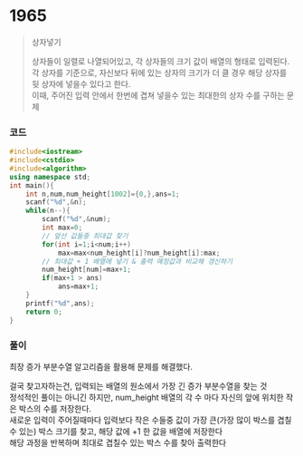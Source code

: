 # 1965
> 상자넣기<p></p>
> 상자들이 일렬로 나열되어있고, 각 상자들의 크기 값이 배열의 형태로 입력된다.<br>
> 각 상자를 기준으로, 자신보다 뒤에 있는 상자의 크기가 더 클 경우 해당 상자를 뒷 상자에 넣을수 있다고 한다.<br>
> 이때, 주어진 입력 안에서 한번에 겹쳐 넣을수 있는 최대한의 상자 수를 구하는 문제<br>
### 코드
```cpp
#include<iostream>
#include<cstdio>
#include<algorithm>
using namespace std;
int main(){
    int n,num,num_height[1002]={0,},ans=1;
    scanf("%d",&n);
    while(n--){
        scanf("%d",&num);
        int max=0;
        // 앞선 값들중 최대값 찾기
        for(int i=1;i<num;i++)
            max=max<num_height[i]?num_height[i]:max;
        // 최대값 + 1 배열에 넣기 & 출력 예정값과 비교해 갱신하기
        num_height[num]=max+1;
        if(max+1 > ans)
            ans=max+1;
    }
    printf("%d",ans);
    return 0;
}
```
### 풀이
최장 증가 부분수열 알고리즘을 활용해 문제를 해결했다.<p></p>
걸국 찾고자하는건, 입력되는 배열의 원소에서 가장 긴 증가 부분수열을 찾는 것<br>
정석적인 풀이는 아니긴 하지만, num_height 배열의 각 수 마다 자신의 앞에 위치한 작은 박스의 수를 저장한다.<br>
새로운 입력이 주어질때마다 입력보다 작은 수들중 값이 가장 큰(가장 많이 박스를 겹칠수 있는) 박스 크기를 찾고, 해당 값에 +1 한 값을 배열에 저장한다<br>
해당 과정을 반복하며 최대로 겹칠수 있는 박스 수를 찾아 출력한다